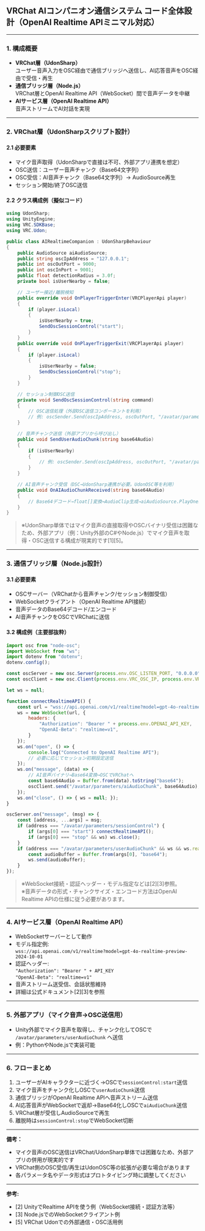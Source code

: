 ## VRChat AIコンパニオン通信システム コード全体設計（OpenAI Realtime APIミニマル対応）

---

### 1. 構成概要

- **VRChat層（UdonSharp）**  
  ユーザー音声入力をOSC経由で通信ブリッジへ送信し、AI応答音声をOSC経由で受信・再生
- **通信ブリッジ層（Node.js）**  
  VRChat層とOpenAI Realtime API（WebSocket）間で音声データを中継
- **AIサービス層（OpenAI Realtime API）**  
  音声ストリームでAI対話を実現

---

### 2. VRChat層（UdonSharpスクリプト設計）

#### 2.1 必要要素
- マイク音声取得（UdonSharpで直接は不可、外部アプリ連携を想定）
- OSC送信：ユーザー音声チャンク（Base64文字列）
- OSC受信：AI音声チャンク（Base64文字列）→ AudioSource再生
- セッション開始/終了OSC送信

#### 2.2 クラス構成例（擬似コード）

```csharp
using UdonSharp;
using UnityEngine;
using VRC.SDKBase;
using VRC.Udon;

public class AIRealtimeCompanion : UdonSharpBehaviour
{
    public AudioSource aiAudioSource;
    public string oscIpAddress = "127.0.0.1";
    public int oscOutPort = 9000;
    public int oscInPort = 9001;
    public float detectionRadius = 3.0f;
    private bool isUserNearby = false;

    // ユーザー接近/離脱検知
    public override void OnPlayerTriggerEnter(VRCPlayerApi player)
    {
        if (player.isLocal)
        {
            isUserNearby = true;
            SendOscSessionControl("start");
        }
    }
    public override void OnPlayerTriggerExit(VRCPlayerApi player)
    {
        if (player.isLocal)
        {
            isUserNearby = false;
            SendOscSessionControl("stop");
        }
    }

    // セッション制御OSC送信
    private void SendOscSessionControl(string command)
    {
        // OSC送信処理（外部OSC送信コンポーネントを利用）
        // 例: oscSender.Send(oscIpAddress, oscOutPort, "/avatar/parameters/sessionControl", command);
    }

    // 音声チャンク送信（外部アプリから呼び出し）
    public void SendUserAudioChunk(string base64Audio)
    {
        if (isUserNearby)
        {
            // 例: oscSender.Send(oscIpAddress, oscOutPort, "/avatar/parameters/userAudioChunk", base64Audio);
        }
    }

    // AI音声チャンク受信（OSC→UdonSharp連携が必要。UdonOSC等を利用）
    public void OnAIAudioChunkReceived(string base64Audio)
    {
        // Base64デコード→float[]変換→AudioClip生成→aiAudioSource.PlayOneShot
    }
}
```
> ※UdonSharp単体ではマイク音声の直接取得やOSCバイナリ受信は困難なため、外部アプリ（例：Unity外部のC#やNode.js）でマイク音声を取得・OSC送信する構成が現実的です[1][5]。

---

### 3. 通信ブリッジ層（Node.js設計）

#### 3.1 必要要素
- OSCサーバー（VRChatから音声チャンク/セッション制御受信）
- WebSocketクライアント（OpenAI Realtime API接続）
- 音声データのBase64デコード/エンコード
- AI音声チャンクをOSCでVRChatに送信

#### 3.2 構成例（主要部抜粋）

```javascript
import osc from "node-osc";
import WebSocket from "ws";
import dotenv from "dotenv";
dotenv.config();

const oscServer = new osc.Server(process.env.OSC_LISTEN_PORT, "0.0.0.0");
const oscClient = new osc.Client(process.env.VRC_OSC_IP, process.env.VRC_OSC_PORT);

let ws = null;

function connectRealtimeAPI() {
    const url = "wss://api.openai.com/v1/realtime?model=gpt-4o-realtime-preview-2024-10-01";
    ws = new WebSocket(url, {
        headers: {
            "Authorization": "Bearer " + process.env.OPENAI_API_KEY,
            "OpenAI-Beta": "realtime=v1",
        }
    });
    ws.on("open", () => {
        console.log("Connected to OpenAI Realtime API");
        // 必要に応じてセッション初期設定送信
    });
    ws.on("message", (data) => {
        // AI音声バイナリ→Base64変換→OSCでVRChatへ
        const base64Audio = Buffer.from(data).toString("base64");
        oscClient.send("/avatar/parameters/aiAudioChunk", base64Audio);
    });
    ws.on("close", () => { ws = null; });
}

oscServer.on("message", (msg) => {
    const [address, ...args] = msg;
    if (address === "/avatar/parameters/sessionControl") {
        if (args[0] === "start") connectRealtimeAPI();
        if (args[0] === "stop" && ws) ws.close();
    }
    if (address === "/avatar/parameters/userAudioChunk" && ws && ws.readyState === WebSocket.OPEN) {
        const audioBuffer = Buffer.from(args[0], "base64");
        ws.send(audioBuffer);
    }
});
```
> ※WebSocket接続・認証ヘッダー・モデル指定などは[2][3]参照。  
> ※音声データの形式・チャンクサイズ・エンコード方法はOpenAI Realtime APIの仕様に従う必要があります。

---

### 4. AIサービス層（OpenAI Realtime API）

- WebSocketサーバーとして動作
- モデル指定例:  
  `wss://api.openai.com/v1/realtime?model=gpt-4o-realtime-preview-2024-10-01`  
- 認証ヘッダー:  
  `"Authorization": "Bearer " + API_KEY`  
  `"OpenAI-Beta": "realtime=v1"`  
- 音声ストリーム送受信、会話状態維持  
- 詳細は公式ドキュメント[2][3]を参照

---

### 5. 外部アプリ（マイク音声→OSC送信用）

- Unity外部でマイク音声を取得し、チャンク化してOSCで `/avatar/parameters/userAudioChunk` へ送信
- 例：PythonやNode.jsで実装可能

---

### 6. フローまとめ

1. ユーザーがAIキャラクターに近づく→OSCで`sessionControl:start`送信
2. マイク音声をチャンク化しOSCで`userAudioChunk`送信
3. 通信ブリッジがOpenAI Realtime APIへ音声ストリーム送信
4. AI応答音声がWebSocketで返却→Base64化しOSCで`aiAudioChunk`送信
5. VRChat層が受信しAudioSourceで再生
6. 離脱時は`sessionControl:stop`でWebSocket切断

---

**備考：**
- マイク音声のOSC送信はVRChat/UdonSharp単体では困難なため、外部アプリの併用が現実的です
- VRChat側のOSC受信/再生はUdonOSC等の拡張が必要な場合があります
- 各パラメータ名やデータ形式はプロトタイピング時に調整してください

---

**参考:**
- [2] UnityでRealtime APIを使う例（WebSocket接続・認証方法等）
- [3] Node.jsでのWebSocketクライアント例
- [5] VRChat Udonでの外部通信・OSC活用例
